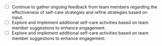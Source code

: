 - [ ] Continue to gather ongoing feedback from team members regarding the effectiveness of self-care strategies and refine strategies based on input.
- [ ] Explore and implement additional self-care activities based on team member suggestions to enhance engagement.
- [ ] Explore and implement additional self-care activities based on team member suggestions to enhance engagement.